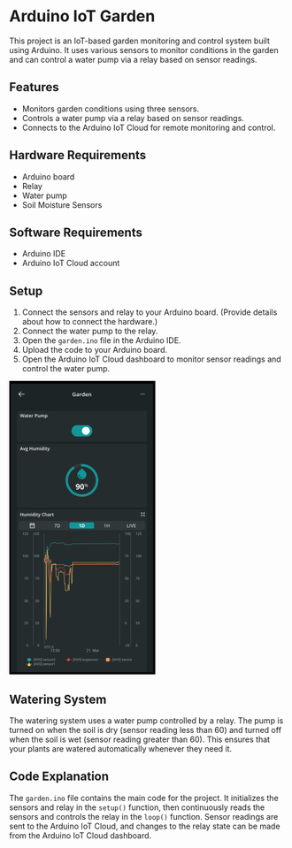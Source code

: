 # Arduino IoT Garden

This project is an IoT-based garden monitoring and control system built using Arduino. It uses various sensors to monitor conditions in the garden and can control a water pump via a relay based on sensor readings.

## Features

- Monitors garden conditions using three sensors.
- Controls a water pump via a relay based on sensor readings.
- Connects to the Arduino IoT Cloud for remote monitoring and control.

## Hardware Requirements

- Arduino board
- Relay
- Water pump
- Soil Moisture Sensors

## Software Requirements

- Arduino IDE
- Arduino IoT Cloud account

## Setup

1. Connect the sensors and relay to your Arduino board. (Provide details about how to connect the hardware.)
2. Connect the water pump to the relay.
3. Open the `garden.ino` file in the Arduino IDE.
4. Upload the code to your Arduino board.
5. Open the Arduino IoT Cloud dashboard to monitor sensor readings and control the water pump.

![Dashboard](https://github.com/erickthon/Garden/blob/main/Dashboard_app.png)

## Watering System

The watering system uses a water pump controlled by a relay. The pump is turned on when the soil is dry (sensor reading less than 60) and turned off when the soil is wet (sensor reading greater than 60). This ensures that your plants are watered automatically whenever they need it.

## Code Explanation

The `garden.ino` file contains the main code for the project. It initializes the sensors and relay in the `setup()` function, then continuously reads the sensors and controls the relay in the `loop()` function. Sensor readings are sent to the Arduino IoT Cloud, and changes to the relay state can be made from the Arduino IoT Cloud dashboard.
